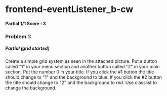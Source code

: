 # frontend-eventListener_b-cw
#### Partial 1/1 Score : 3
### Problem 1:
##### Partial (grid started)
Create a simple grid system as seen in the attached picture. Put a button called "1" in your menu section and another button called "2" in your main section.
Put the number 0 in your title. If you click the #1 button the title should change to "1" and the background to blue. If you click the #2 button the title should
change to "2" and the background to red. Use classlist to change the background.
